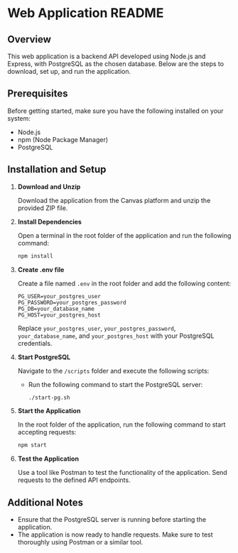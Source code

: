 # Web Application README

## Overview

This web application is a backend API developed using Node.js and Express, with PostgreSQL as the chosen database. Below are the steps to download, set up, and run the application.

## Prerequisites

Before getting started, make sure you have the following installed on your system:

- Node.js
- npm (Node Package Manager)
- PostgreSQL

## Installation and Setup

1. **Download and Unzip**

    Download the application from the Canvas platform and unzip the provided ZIP file.

2. **Install Dependencies**

    Open a terminal in the root folder of the application and run the following command:

    ```bash
    npm install
    ```

3. **Create .env file**

    Create a file named `.env` in the root folder and add the following content:

    ```env
    PG_USER=your_postgres_user
    PG_PASSWORD=your_postgres_password
    PG_DB=your_database_name
    PG_HOST=your_postgres_host
    ```

    Replace `your_postgres_user`, `your_postgres_password`, `your_database_name`, and `your_postgres_host` with your PostgreSQL credentials.

4. **Start PostgreSQL**

    Navigate to the `/scripts` folder and execute the following scripts:

    - Run the following command to start the PostgreSQL server:

        ```bash
        ./start-pg.sh
        ```

5. **Start the Application**

    In the root folder of the application, run the following command to start accepting requests:

    ```bash
    npm start
    ```

6. **Test the Application**

    Use a tool like Postman to test the functionality of the application. Send requests to the defined API endpoints.

## Additional Notes

- Ensure that the PostgreSQL server is running before starting the application.
- The application is now ready to handle requests. Make sure to test thoroughly using Postman or a similar tool.
